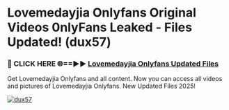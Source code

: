 # Lovemedayjia Onlyfans Original Videos 0nlyFans Leaked - Files Updated! (dux57)

<h3>🔴 CLICK HERE 🌐==►► <a href="https://tinyurl.com/2m67pmp6" rel="nofollow">Lovemedayjia Onlyfans Updated Files</a></h3>

Get Lovemedayjia Onlyfans and all content. Now you can access all videos and pictures of Lovemedayjia Onlyfans. New Updated Files 2025!

[![dux57](https://i.imgur.com/H4QAA4z.gif)](https://tinyurl.com/2m67pmp6)